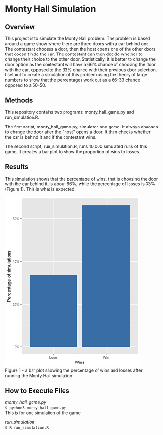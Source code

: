 # Monty Hall Simulation

## Overview
This project is to simulate the Monty Hall problem. The problem is based around
a game show where there are three doors with a car behind one. The contestant
chooses a door, then the host opens one of the other doors that doesn't hide
the car. The contestant can then decide whether to change their choice to the
other door. Statistically, it is better to change the door option as the
contestant will have a 66% chance of choosing the door with the car, opposed to
the 33% chance with their previous door selection. I set out to create a
simulation of this problem using the theory of large numbers to show that the
percentages work out as a 66-33 chance opposed to a 50-50. 

## Methods
This repository contains two programs: monty_hall_game.py and run_simulation.R.

The first script, monty_hall_game.py, simulates one game. It always chooses
to change the door after the "host" opens a door. It then checks whether the
car is behind it and if the contestant wins.

The second script, run_simulation.R, runs 10,000 simulated runs of this game.
It creates a bar plot to show the proportion of wins to losses.

## Results
This simulation shows that the percentage of wins, that is choosing the door
with the car behind it, is about 66%, while the percentage of losses is 33%
(Figure 1). This is what is expected.

![Monty Hall Barplot](images/MontyHallBarplot.png)   
Figure 1 - a bar plot showing the percentage of wins and losses after running
the Monty Hall simulation.

## How to Execute Files
*monty_hall_game.py*   
`$ python3 monty_hall_game.py`   
This is for one simulation of the game.

*run_simulation*   
`$ R run_simulation.R`

